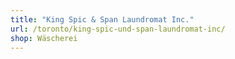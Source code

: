 ```yaml
---
title: "King Spic & Span Laundromat Inc."
url: /toronto/king-spic-und-span-laundromat-inc/
shop: Wäscherei
---
```

